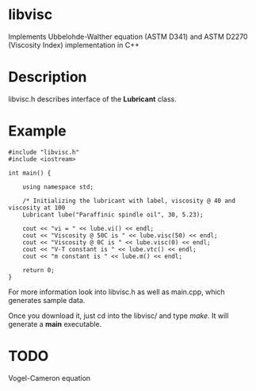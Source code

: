 # libvisc
Implements Ubbelohde-Walther equation (ASTM D341) and  ASTM D2270 (Viscosity Index) implementation in C++

# Description

libvisc.h describes interface of the  **Lubricant** class.

# Example

    #include "libvisc.h"
    #include <iostream>

    int main() {

        using namespace std;
        
        /* Initializing the lubricant with label, viscosity @ 40 and viscosity at 100
        Lubricant lube("Paraffinic spindle oil", 30, 5.23);

        cout << "vi = " << lube.vi() << endl;
        cout << "Viscosity @ 50C is " << lube.visc(50) << endl;
        cout << "Viscosity @ 0C is " << lube.visc(0) << endl;
        cout << "V-T constant is " << lube.vtc() << endl;
        cout << "m constant is " << lube.m() << endl;

        return 0;
    }


For more information look into libvisc.h as well as main.cpp, which generates sample data.

Once you download it, just cd into the libvisc/ and type *make*. It will generate a **main** executable.

# TODO

Vogel-Cameron equation

